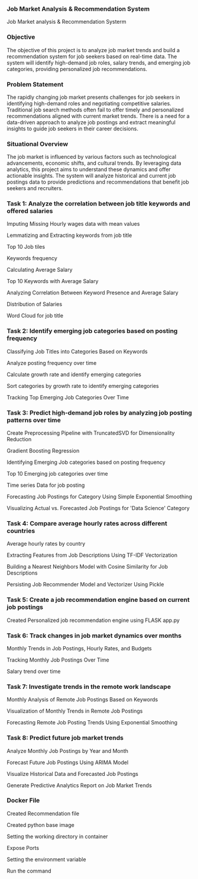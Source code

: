 ### Job Market Analysis & Recommendation System
 Job Market analysis & Recommendation Systerm

### Objective

The objective of this project is to analyze job market trends and build a recommendation system for job seekers based on real-time data. The system will identify high-demand job roles, salary trends, and emerging job categories, providing personalized job recommendations.

### Problem Statement

The rapidly changing job market presents challenges for job seekers in identifying high-demand roles and negotiating competitive salaries. Traditional job search methods often fail to offer timely and personalized recommendations aligned with current market trends. There is a need for a data-driven approach to analyze job postings and extract meaningful insights to guide job seekers in their career decisions.

### Situational Overview

The job market is influenced by various factors such as technological advancements, economic shifts, and cultural trends. By leveraging data analytics, this project aims to understand these dynamics and offer actionable insights. The system will analyze historical and current job postings data to provide predictions and recommendations that benefit job seekers and recruiters.

### Task 1: Analyze the correlation between job title keywords and offered salaries

Imputing Missing Hourly wages data with mean values

Lemmatizing and Extracting keywords from job title

Top 10 Job tiles

Keywords frequency

Calculating Average Salary

Top 10 Keywords with Average Salary

Analyzing Correlation Between Keyword Presence and Average Salary

Distribution of Salaries

Word Cloud for job title

### Task 2: Identify emerging job categories based on posting frequency

Classifying Job Titles into Categories Based on Keywords

Analyze posting frequency over time

Calculate growth rate and identify emerging categories

Sort categories by growth rate to identify emerging categories

Tracking Top Emerging Job Categories Over Time

### Task 3: Predict high-demand job roles by analyzing job posting patterns over time

Create Preprocessing Pipeline with TruncatedSVD for Dimensionality Reduction

Gradient Boosting Regression

Identifying Emerging Job categories based on posting frequency

Top 10 Emerging job categories over time

Time series Data for job posting 

Forecasting Job Postings for Category Using Simple Exponential Smoothing

Visualizing Actual vs. Forecasted Job Postings for 'Data Science' Category

### Task 4: Compare average hourly rates across different countries

Average hourly rates by country

Extracting Features from Job Descriptions Using TF-IDF Vectorization

Building a Nearest Neighbors Model with Cosine Similarity for Job Descriptions

Persisting Job Recommender Model and Vectorizer Using Pickle

### Task 5: Create a job recommendation engine based on current job postings

Created Personalized job recommendation engine using FLASK app.py

### Task 6: Track changes in job market dynamics over months

Monthly Trends in Job Postings, Hourly Rates, and Budgets

Tracking Monthly Job Postings Over Time

Salary trend over time

### Task 7: Investigate trends in the remote work landscape

Monthly Analysis of Remote Job Postings Based on Keywords

Visualization of Monthly Trends in Remote Job Postings

Forecasting Remote Job Posting Trends Using Exponential Smoothing

### Task 8: Predict future job market trends

Analyze Monthly Job Postings by Year and Month

Forecast Future Job Postings Using ARIMA Model

Visualize Historical Data and Forecasted Job Postings

Generate Predictive Analytics Report on Job Market Trends

### Docker File

Created Recommendation file

Created python base image

Setting the working directory in container

Expose Ports

Setting the environment variable

Run the command














































